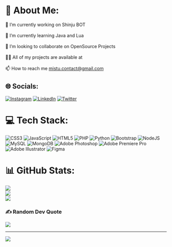 # 💫 About Me:
🔭 I’m currently working on Shinju BOT<br><br>🌱 I’m currently learning Java and Lua<br><br>👯 I’m looking to collaborate on OpenSource Projects<br><br>👨‍💻 All of my projects are available at <br><br>📫 How to reach me mistu.contact@gmail.com


## 🌐 Socials:
[![Instagram](https://img.shields.io/badge/Instagram-%23E4405F.svg?logo=Instagram&logoColor=white)](https://instagram.com/mitsu__ou) [![LinkedIn](https://img.shields.io/badge/LinkedIn-%230077B5.svg?logo=linkedin&logoColor=white)](https://linkedin.com/in/steven-poltron) [![Twitter](https://img.shields.io/badge/Twitter-%231DA1F2.svg?logo=Twitter&logoColor=white)](https://twitter.com/mitsu__ou) 

# 💻 Tech Stack:
![CSS3](https://img.shields.io/badge/css3-%231572B6.svg?style=plastic&logo=css3&logoColor=white) ![JavaScript](https://img.shields.io/badge/javascript-%23323330.svg?style=plastic&logo=javascript&logoColor=%23F7DF1E) ![HTML5](https://img.shields.io/badge/html5-%23E34F26.svg?style=plastic&logo=html5&logoColor=white) ![PHP](https://img.shields.io/badge/php-%23777BB4.svg?style=plastic&logo=php&logoColor=white) ![Python](https://img.shields.io/badge/python-3670A0?style=plastic&logo=python&logoColor=ffdd54) ![Bootstrap](https://img.shields.io/badge/bootstrap-%23563D7C.svg?style=plastic&logo=bootstrap&logoColor=white) ![NodeJS](https://img.shields.io/badge/node.js-6DA55F?style=plastic&logo=node.js&logoColor=white) ![MySQL](https://img.shields.io/badge/mysql-%2300f.svg?style=plastic&logo=mysql&logoColor=white) ![MongoDB](https://img.shields.io/badge/MongoDB-%234ea94b.svg?style=plastic&logo=mongodb&logoColor=white) ![Adobe Photoshop](https://img.shields.io/badge/adobephotoshop-%2331A8FF.svg?style=plastic&logo=adobephotoshop&logoColor=white) ![Adobe Premiere Pro](https://img.shields.io/badge/Adobe%20Premiere%20Pro-9999FF.svg?style=plastic&logo=Adobe%20Premiere%20Pro&logoColor=white) ![Adobe Illustrator](https://img.shields.io/badge/adobeillustrator-%23FF9A00.svg?style=plastic&logo=adobeillustrator&logoColor=white) 	![Figma](https://img.shields.io/badge/figma-%23F24E1E.svg?style=plastic&logo=figma&logoColor=white)
# 📊 GitHub Stats:
![](https://github-readme-stats.vercel.app/api?username=Mits0u&theme=dark&hide_border=true&include_all_commits=true&count_private=true)<br/>
![](https://github-readme-streak-stats.herokuapp.com/?user=Mits0u&theme=dark&hide_border=true)<br/>
![](https://github-readme-stats.vercel.app/api/top-langs/?username=Mits0u&theme=dark&hide_border=true&include_all_commits=true&count_private=true&layout=compact)

### ✍️ Random Dev Quote
![](https://quotes-github-readme.vercel.app/api?type=horizontal&theme=dark)

---
[![](https://visitcount.itsvg.in/api?id=Mits0u&icon=0&color=1)](https://visitcount.itsvg.in)
